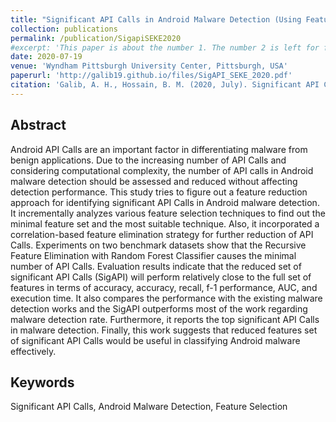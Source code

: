 ```yaml
---
title: "Significant API Calls in Android Malware Detection (Using Feature Selection Techniques and Correla-tion Based Feature Elimination)"
collection: publications
permalink: /publication/SigapiSEKE2020
#excerpt: 'This paper is about the number 1. The number 2 is left for future work.'
date: 2020-07-19
venue: 'Wyndham Pittsburgh University Center, Pittsburgh, USA'
paperurl: 'http://galib19.github.io/files/SigAPI_SEKE_2020.pdf'
citation: 'Galib, A. H., Hossain, B. M. (2020, July). Significant API Calls in Android Malware Detection (Using Feature Selection Techniques and Correlation Based Feature Elimination). In Proceedings of the 32nd International Conference on Software Engineering Knowledge Engineering (pp.566-571).'
---
```

## Abstract 

Android API Calls are an important factor in
differentiating malware from benign applications. Due to the
increasing number of API Calls and considering computational
complexity, the number of API calls in Android malware detection
should be assessed and reduced without affecting detection
performance. This study tries to figure out a feature reduction
approach for identifying significant API Calls in Android malware
detection. It incrementally analyzes various feature selection
techniques to find out the minimal feature set and the most suitable
technique. Also, it incorporated a correlation-based feature
elimination strategy for further reduction of API Calls.
Experiments on two benchmark datasets show that the Recursive
Feature Elimination with Random Forest Classifier causes the
minimal number of API Calls. Evaluation results indicate that the
reduced set of significant API Calls (SigAPI) will perform
relatively close to the full set of features in terms of accuracy,
accuracy, recall, f-1 performance, AUC, and execution time. It also
compares the performance with the existing malware detection
works and the SigAPI outperforms most of the work regarding
malware detection rate. Furthermore, it reports the top significant
API Calls in malware detection. Finally, this work suggests that
reduced features set of significant API Calls would be useful in
classifying Android malware effectively.

## Keywords 

Significant API Calls, Android Malware Detection,
Feature Selection